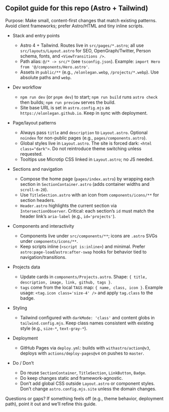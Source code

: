 ## Copilot guide for this repo (Astro + Tailwind)

Purpose: Make small, content-first changes that match existing patterns. Avoid client frameworks; prefer Astro/HTML and tiny inline scripts.

- Stack and entry points

  - Astro 4 + Tailwind. Routes live in `src/pages/*.astro`; all use `src/layouts/Layout.astro` for SEO, OpenGraph/Twitter, Person schema, fonts, and `<ViewTransitions />`.
  - Path alias: `@/* -> src/*` (see `tsconfig.json`). Example: `import Hero from '@/components/Hero.astro'`.
  - Assets in `public/**` (e.g., `/elonlegan.webp`, `/projects/*.webp`). Use absolute paths and `webp`.

- Dev workflow

  - `npm run dev` (or `pnpm dev`) to start; `npm run build` runs `astro check` then builds; `npm run preview` serves the build.
  - Site base URL is set in `astro.config.mjs` as `https://elonlegan.github.io`. Keep in sync with deployment.

- Page/layout patterns

  - Always pass `title` and `description` to `Layout.astro`. Optional `noindex` for non-public pages (e.g., `pages/components.astro`).
  - Global styles live in `Layout.astro`. The site is forced dark: `<html class="dark">`. Do not reintroduce theme switching unless requested.
  - Tooltips use Microtip CSS linked in `Layout.astro`; no JS needed.

- Sections and navigation

  - Compose the home page (`pages/index.astro`) by wrapping each section in `SectionContainer.astro` (adds container widths and `scroll-m-20`).
  - Use `TitleSection.astro` with an icon from `components/icons/**` for section headers.
  - `Header.astro` highlights the current section via `IntersectionObserver`. Critical: each section’s `id` must match the header link’s `aria-label` (e.g., `id='projects'`).

- Components and interactivity

  - Components live under `src/components/**`; icons are `.astro` SVGs under `components/icons/**`.
  - Keep scripts inline (`<script is:inline>`) and minimal. Prefer `astro:page-load`/`astro:after-swap` hooks for behavior tied to navigation/transitions.

- Projects data

  - Update cards in `components/Projects.astro`. Shape: `{ title, description, image, link, github, tags }`.
  - `tags` come from the local `TAGS` map: `{ name, class, icon }`. Example usage: `<tag.icon class='size-4' />` and apply `tag.class` to the badge.

- Styling

  - Tailwind configured with `darkMode: 'class'` and content globs in `tailwind.config.mjs`. Keep class names consistent with existing style (e.g., `size-*`, `text-gray-*`).

- Deployment

  - GitHub Pages via `deploy.yml`: builds with `withastro/action@v3`, deploys with `actions/deploy-pages@v4` on pushes to `master`.

- Do / Don’t
  - Do reuse `SectionContainer`, `TitleSection`, `LinkButton`, `Badge`.
  - Do keep changes static and framework-agnostic.
  - Don’t add global CSS outside `Layout.astro` or component styles. Don’t change `astro.config.mjs.site` unless the domain changes.

Questions or gaps? If something feels off (e.g., theme behavior, deployment path), point it out and we’ll refine this guide.
